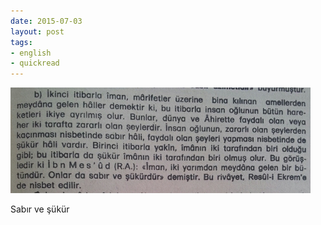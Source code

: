 ```yaml
---
date: 2015-07-03
layout: post
tags:
- english
- quickread
---
```


![](/images/tumblr_nqwd0yxzqk1u3gx2to1_500.jpg)

Sabır ve şükür
